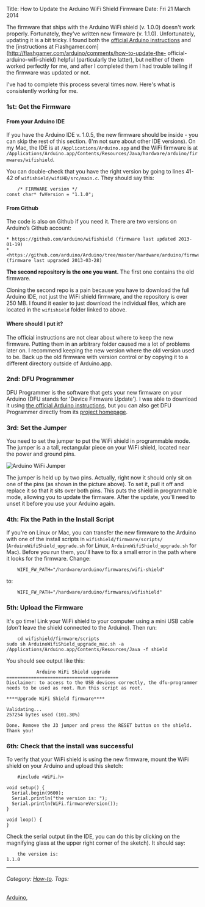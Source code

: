 Title: How to Update the Arduino WiFi Shield Firmware
Date: Fri 21 March 2014

The firmware that ships with the Arduino WiFi shield (v. 1.0.0) doesn't work
properly. Fortunately, they've written new firmware (v. 1.1.0). Unfortunately,
updating it is a bit tricky. I found both the [official Arduino
instructions](http://arduino.cc/en/Hacking/WiFiShieldFirmwareUpgrading) and
the [instructions at
Flashgamer.com](http://flashgamer.com/arduino/comments/how-to-update-the-
official-arduino-wifi-shield) helpful (particularly the latter), but neither
of them worked perfectly for me, and after I completed them I had trouble
telling if the firmware was updated or not.

I've had to complete this process several times now. Here's what is
consistently working for me.

### 1st: Get the Firmware

#### From your Arduino IDE

If you have the Arduino IDE v. 1.0.5, the new firmware should be inside - you
can skip the rest of this section. (I'm not sure about other IDE versions). On
my Mac, the IDE is at `/Applications/Arduino.app` and the WiFi firmware is at
`/Applications/Arduino.app/Contents/Resources/Java/hardware/arduino/firmwares/wifishield`.

You can double-check that you have the right version by going to lines 41-42
of `wifishield/wifiHD/src/main.c`. They should say this:

    
        /* FIRMWARE version */
    const char* fwVersion = "1.1.0";
    

#### From Github

The code is also on Github if you need it. There are two versions on Arduino’s
Github account:

    * https://github.com/arduino/wifishield (firmware last updated 2013-01-19)
    * <https://github.com/arduino/Arduino/tree/master/hardware/arduino/firmwares/wifishield> (firmware last upgraded 2013-03-28)

**The second repository is the one you want.** The first one contains the old
firmware.

Cloning the second repo is a pain because you have to download the full
Arduino IDE, not just the WiFi shield firmware, and the repository is over 250
MB. I found it easier to just download the individual files, which are located
in the `wifishield` folder linked to above.

#### Where should I put it?

The official instructions are not clear about where to keep the new firmware.
Putting them in an arbitrary folder caused me a lot of problems later on. I
recommend keeping the new version where the old version used to be. Back up
the old firmware with version control or by copying it to a different
directory outside of Arduino.app.

### 2nd: DFU Programmer

DFU Programmer is the software that gets your new firmware on your Arduino
(DFU stands for 'Device Firmware Update'). I was able to download it using
[the official Arduino
instructions](http://arduino.cc/en/Hacking/WiFiShieldFirmwareUpgrading), but
you can also get DFU Programmer directly from its [project
homepage](http://dfu-programmer.sourceforge.net/).

### 3rd: Set the Jumper

You need to set the jumper to put the WiFi shield in programmable mode. The
jumper is a a tall, rectangular piece on your WiFi shield, located near the
power and ground pins.

![Arduino WiFi Jumper](/images/arduino/arduino-wifi-jumper.jpg)

The jumper is held up by two pins. Actually, right now it should only sit on
one of the pins (as shown in the picture above). To set it, pull it off and
replace it so that it sits over both pins. This puts the shield in
programmable mode, allowing you to update the firmware. After the update,
you'll need to unset it before you use your Arduino again.

### 4th: Fix the Path in the Install Script

If you're on Linux or Mac, you can transfer the new firmware to the Arduino
with one of the install scripts in `wifishield/firmware/scripts/`
(`ArduinoWifiShield_upgrade.sh` for Linux, `ArduinoWifiShield_upgrade.sh` for
Mac). Before you run them, you'll have to fix a small error in the path where
it looks for the firmware. Change:

    
        WIFI_FW_PATH="/hardware/arduino/firmwares/wifi-shield"
    

to:

    
        WIFI_FW_PATH="/hardware/arduino/firmwares/wifishield"
    

### 5th: Upload the Firmware

It's go time! Link your WiFi shield to your computer using a mini USB cable
(_don't_ leave the shield connected to the Arduino). Then run:

    
        cd wifishield/firmware/scripts
    sudo sh ArduinoWifiShield_upgrade_mac.sh -a /Applications/Arduino.app/Contents/Resources/Java -f shield
    

You should see output like this:

    
               Arduino WiFi Shield upgrade
    =========================================
    Disclaimer: to access to the USB devices correctly, the dfu-programmer 
    needs to be used as root. Run this script as root.
    
    ****Upgrade WiFi Shield firmware****
    
    Validating...
    257254 bytes used (101.30%)
    
    Done. Remove the J3 jumper and press the RESET button on the shield.
    Thank you!
    

### 6th: Check that the install was successful

To verify that your WiFi shield is using the new firmware, mount the WiFi
shield on your Arduino and upload this sketch:

    
        #include <WiFi.h>
    
    void setup() {
      Serial.begin(9600);
      Serial.println("the version is: ");
      Serial.println(WiFi.firmwareVersion());
    }
    
    void loop() {
    }
    

Check the serial output (in the IDE, you can do this by clicking on the
magnifying glass at the upper right corner of the sketch). It should say:

    
        the version is:
    1.1.0
    

* * *

###### Category: [How-to](/category/how-to.html). Tags:
[Arduino](/tag/arduino.html),

